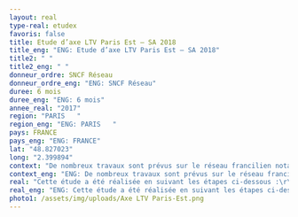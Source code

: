 ```yaml
---
layout: real
type-real: etudex
favoris: false
title: Etude d’axe LTV Paris Est – SA 2018
title_eng: "ENG: Etude d’axe LTV Paris Est – SA 2018"
title2: " "
title2_eng: " "
donneur_ordre: SNCF Réseau
donneur_ordre_eng: "ENG: SNCF Réseau"
duree: 6 mois
duree_eng: "ENG: 6 mois"
annee_real: "2017"
region: "PARIS   "
region_eng: "ENG: PARIS   "
pays: FRANCE
pays_eng: "ENG: FRANCE"
lat: "48.827023"
long: "2.399894"
context: "De nombreux travaux sont prévus sur le réseau francilien notamment pour le SA 2018, de ce fait de nombreuses limitations de vitesse (LTV) et d’interruptions temporaires de circulations (ITC) sont prévues en semaine et les week-ends. \r\n\nL’objectif de l’étude est de de déterminer les conditions de traitement des sillons pendant les phases d’activation de ces LTV et ITC afin de mettre en évidence les reports de circulations sur d’autres voies, les modifications d’horaires et accroches, détournement, suppression, etc"
context_eng: "ENG: De nombreux travaux sont prévus sur le réseau francilien notamment pour le SA 2018, de ce fait de nombreuses limitations de vitesse (LTV) et d’interruptions temporaires de circulations (ITC) sont prévues en semaine et les week-ends. \r\n\nL’objectif de l’étude est de de déterminer les conditions de traitement des sillons pendant les phases d’activation de ces LTV et ITC afin de mettre en évidence les reports de circulations sur d’autres voies, les modifications d’horaires et accroches, détournement, suppression, etc"
real: "Cette étude a été réalisée en suivant les étapes ci-dessous :\r\n\n•\tModélisation de l’infrastructure et du plan de transport SA 2018\r\n\n•\tIntégration des LTV et ITC sur des semaines critiques concentrant les périodes de travaux les plus péjorantes\r\n\n•\tAdaptation du plan de transport pour chaque semaine étudiée"
real_eng: "ENG: Cette étude a été réalisée en suivant les étapes ci-dessous :\r\n\n•\tModélisation de l’infrastructure et du plan de transport SA 2018\r\n\n•\tIntégration des LTV et ITC sur des semaines critiques concentrant les périodes de travaux les plus péjorantes\r\n\n•\tAdaptation du plan de transport pour chaque semaine étudiée"
photo1: /assets/img/uploads/Axe LTV Paris-Est.png
---
```

